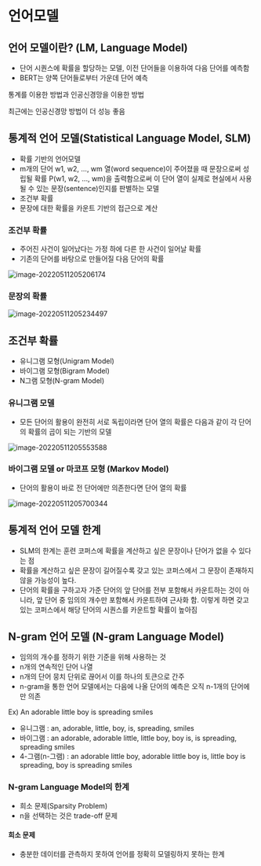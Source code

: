 # 언어모델

## 언어 모델이란? (LM, Language Model)

- 단어 시퀀스에 확률을 할당하는 모델, 이전 단어들을 이용하여 다음 단어를 예측함
- BERT는 양쪽 단어들로부터 가운데 단어 예측



통계를 이용한 방법과 인공신경망을 이용한 방법

최근에는 인공신경망 방법이 더 성능 좋음



## 통계적 언어 모델(Statistical Language Model, SLM)

- 확률 기반의 언어모델
- m개의 단어 w1, w2, ..., wm 열(word sequence)이 주어졌을 때 문장으로써 성립될 확률 P(w1, w2, ..., wm)을 출력함으로써 이 단어 열이 실제로 현실에서 사용될 수 있는 문장(sentence)인지를 판별하는 모델
- 조건부 확률
- 문장에 대한 확률을 카운트 기반의 접근으로 계산



### 조건부 확률

- 주어진 사건이 일어났다는 가정 하에 다른 한 사건이 일어날 확률
- 기존의 단어를 바탕으로 만들어질 다음 단어의 확률

![image-20220511205206174](https://user-images.githubusercontent.com/102509786/167846751-4df5cab0-26ae-4f67-95c3-2a0aabfb7cd4.png)

### 문장의 확률

![image-20220511205234497](https://user-images.githubusercontent.com/102509786/167846756-4d3d7833-596d-417c-ad77-3dc838c72468.png)

## 조건부 확률

- 유니그램 모형(Unigram Model)
- 바이그램 모형(Bigram Model)
- N그램 모형(N-gram Model)



### 유니그램 모델

- 모든 단어의 활용이 완전히 서로 독립이라면 단어 열의 확률은 다음과 같이 각 단어의 확률의 곱이 되는 기반의 모델

![image-20220511205553588](https://user-images.githubusercontent.com/102509786/167846759-8eb37a67-f33d-4cb0-8603-198510beabf1.png)

### 바이그램 모델 or 마코프 모형 (Markov Model)

- 단어의 활용이 바로 전 단어에만 의존한다면 단어 열의 확률

![image-20220511205700344](https://user-images.githubusercontent.com/102509786/167846072-f198746c-b9fb-4d6e-a1ec-e8e1bcf42273.png)

## 통계적 언어 모델 한계 

- SLM의 한계는 훈련 코퍼스에 확률을 계산하고 싶은 문장이나 단어가 없을 수 있다는 점
- 확률을 계산하고 싶은 문장이 길어질수록 갖고 있는 코퍼스에서 그 문장이 존재하지 않을 가능성이 높다.
- 단어의 확률을 구하고자 가준 단어의 앞 단어를 전부 포함해서 카운트하는 것이 아니라, 앞 단어 중 임의의 개수만 포함해서 카운트하여 근사화 함. 이렇게 하면 갖고 있는 코퍼스에서 해당 단어의 시퀀스를 카운트할 확률이 높아짐



##  N-gram 언어 모델 (N-gram Language Model)

- 임의의 개수를 정하기 위한 기준을 위해 사용하는 것
- n개의 연속적인 단어 나열
- n개의 단어 뭉치 단위로 끊어서 이를 하나의 토큰으로 간주
- n-gram을 통한 언어 모델에서는 다음에 나올 단어의 예측은 오직 n-1개의 단어에만 의존



Ex) An adorable little boy is spreading smiles

- 유니그램 : an, adorable, little,  boy, is,  spreading, smiles
- 바이그램 : an adorable, adorable little, little boy, boy is, is spreading, spreading smiles
- 4-그램(n-그램) : an adorable little boy, adorable little boy is, little boy is spreading, boy is spreading smiles



### N-gram Language Model의 한계

- 희소 문제(Sparsity Problem)
- n을 선택하는 것은 trade-off 문제



#### 희소 문제

- 충분한 데이터를 관측하지 못하여 언어를 정확히 모델링하지 못하는 한계
